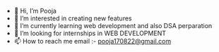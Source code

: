- 👋 Hi, I’m Pooja
- 👀 I’m interested in creating new features
- 🌱 I’m currently learning web development and also DSA perparation
- 💞️ I’m looking for internships in WEB DEVELOPMENT
- 📫 How to reach me email :- pooja170822@gmail.com

<!---
Poojabhandari164/Poojabhandari164 is a ✨ special ✨ repository because its `README.md` (this file) appears on your GitHub profile.
You can click the Preview link to take a look at your changes.
--->
